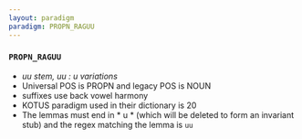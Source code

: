 ```yaml
---
layout: paradigm
paradigm: PROPN_RAGUU
---
```

### ` PROPN_RAGUU `

* _uu stem, uu : u variations_
* Universal POS is PROPN and legacy POS is NOUN
* suffixes use back vowel harmony
* KOTUS paradigm used in their dictionary is 20
* The lemmas must end in * u * (which will be deleted to form an invariant stub) and the regex matching the lemma is ` uu `
